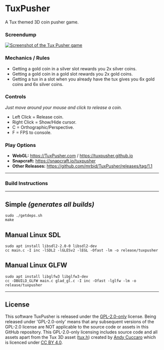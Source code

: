 # TuxPusher
A Tux themed 3D coin pusher game.

### Screendump
[![Screenshot of the Tux Pusher game](https://dashboard.snapcraft.io/site_media/appmedia/2023/01/Screenshot_2023-01-10_04-47-51.png)](https://www.youtube.com/watch?v=lv-an_jQNBo "Tux Pusher Game Video")

### Mechanics / Rules
- Getting a gold coin in a silver slot rewards you 2x silver coins.
- Getting a gold coin in a gold slot rewards you 2x gold coins.
- Getting a tux in a slot when you already have the tux gives you 6x gold coins and 6x silver coins.

### Controls
_Just move around your mouse and click to release a coin._
- Left Click = Release coin.
- Right Click = Show/Hide cursor.
- C = Orthographic/Perspective.
- F = FPS to console.

### Play Options
- **WebGL:** https://TuxPusher.com / https://tuxpusher.github.io
- **Snapcraft:** https://snapcraft.io/tuxpusher
- **Other Releases:** https://github.com/mrbid/TuxPusher/releases/tag/1.1

---
### Build Instructions
---
## Simple *(generates all builds)*
```
sudo ./getdeps.sh
make
```
## Manual Linux SDL
```
sudo apt install libsdl2-2.0-0 libsdl2-dev
cc main.c -I inc -lSDL2 -lGLESv2 -lEGL -Ofast -lm -o release/tuxpusher
```
## Manual Linux GLFW
```
sudo apt install libglfw3 libglfw3-dev
cc -DBUILD_GLFW main.c glad_gl.c -I inc -Ofast -lglfw -lm -o release/tuxpusher
```

---

## License
This software TuxPusher is released under the [GPL-2.0-only](https://spdx.org/licenses/GPL-2.0-only.html) license. Being released under 'GPL-2.0-only' means that any subsequent versions of the GPL-2.0 license are NOT applicable to the source code or assets in this GitHub repository. This GPL-2.0-only licensing includes source code and all assets apart from the Tux 3D asset ([tux.h](assets/tux.h)) created by [Andy Cuccaro](https://sketchfab.com/andycuccaro) which is licenced under [CC BY 4.0](https://creativecommons.org/licenses/by/4.0/).
